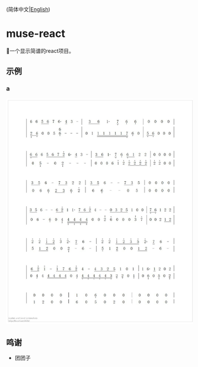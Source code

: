 (简体中文|[English](README.en_US.md))
# muse-react
🎼一个显示简谱的react项目。

## 示例
### a
![example](example/a.jpg)

## 鸣谢
* 团团子
